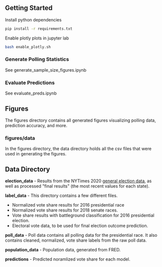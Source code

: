 ## Getting Started
Install python dependencies
```bash
pip install -r requirements.txt
```

Enable plotly plots in jupyter lab
```bash
bash enable_plotly.sh
```

### Generate Polling Statistics
See generate_sample_size_figures.ipynb

### Evaluate Predictions
See evaluate_preds.ipynb

## Figures
The figures directory contains all generated figures 
visualizing polling data, prediction accuracy, 
and more.

### figures/data
In the figures directory, the data directory holds all 
the csv files that were used in generating the figures.

## Data Directory
__election_data__ - Results from the NYTimes 2020 [general
election data](https://github.com/alex/nyt-2020-election-scraper), as well as processed "final results" (the most
recent values for each state).

__label_data__ - This directory contains a few different
files.
- Normalized vote share results for 2016 presidential 
race
- Normalized vote share results for 2018 senate races.
- Vote share results with battleground classification 
for 2016 presidential election.
- Electoral vote data, to be used for final election 
outcome prediction.

__poll_data__ - Poll data contains all polling data for 
the presidential race.
It also contains cleaned, normalized, vote share
labels from the raw poll data.

__population_data__ - Population data, generated from FRED.

__predictions__ - Predicted noramlized vote share for
each model.
